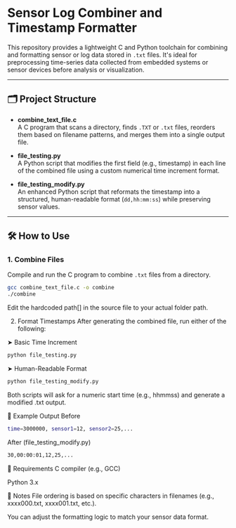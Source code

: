 # Sensor Log Combiner and Timestamp Formatter

This repository provides a lightweight C and Python toolchain for combining and formatting sensor or log data stored in `.txt` files. It's ideal for preprocessing time-series data collected from embedded systems or sensor devices before analysis or visualization.

---

## 🗂 Project Structure

- **combine_text_file.c**  
  A C program that scans a directory, finds `.TXT` or `.txt` files, reorders them based on filename patterns, and merges them into a single output file.

- **file_testing.py**  
  A Python script that modifies the first field (e.g., timestamp) in each line of the combined file using a custom numerical time increment format.

- **file_testing_modify.py**  
  An enhanced Python script that reformats the timestamp into a structured, human-readable format (`dd,hh:mm:ss`) while preserving sensor values.

---

## 🛠 How to Use

### 1. **Combine Files**
Compile and run the C program to combine `.txt` files from a directory.

```bash
gcc combine_text_file.c -o combine
./combine
```
Edit the hardcoded path[] in the source file to your actual folder path.

2. Format Timestamps
After generating the combined file, run either of the following:

➤ Basic Time Increment
```bash
python file_testing.py
```

➤ Human-Readable Format
```bash
python file_testing_modify.py
```
Both scripts will ask for a numeric start time (e.g., hhmmss) and generate a modified .txt output.

📂 Example Output
Before

```bash
time=3000000, sensor1=12, sensor2=25,...
```
After (file_testing_modify.py)

```bash
30,00:00:01,12,25,...
```
🔧 Requirements
C compiler (e.g., GCC)

Python 3.x

📌 Notes
File ordering is based on specific characters in filenames (e.g., xxxx000.txt, xxxx001.txt, etc.).

You can adjust the formatting logic to match your sensor data format.
